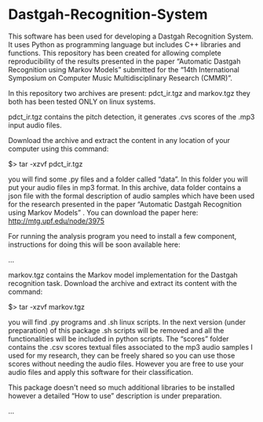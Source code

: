 # Dastgah-Recognition-System

This software has been used for developing a Dastgah Recognition System. It uses Python as programming language but includes C++ libraries and functions. 
This repository has been created for allowing complete reproducibility of the results presented in the paper “Automatic Dastgah Recognition using Markov Models” submitted for the “14th International Symposium on Computer Music Multidisciplinary Research (CMMR)”. 

In this repository two archives are present: pdct_ir.tgz and markov.tgz they both has been tested ONLY on linux systems. 

pdct_ir.tgz contains the pitch detection, it generates .cvs scores of the .mp3 input audio files. 

Download the archive and extract the content in any location of your computer using this command:

$>  tar -xzvf pdct_ir.tgz 

you will find some .py files and a folder called “data”. 
In this folder you will put your audio files in mp3 format. In this archive, data folder contains a json file with the formal description of audio samples which have been used for the research presented in the paper “Automatic Dastgah Recognition using Markov Models” . You can download the paper here: http://mtg.upf.edu/node/3975

For running the analysis program you need to install a few component, instructions for doing this will be soon available here: 

… 



markov.tgz contains the Markov model implementation for the Dastgah recognition task. Download the archive and extract its content with the command:

$>   tar -xzvf markov.tgz

you will find .py programs and .sh linux scripts. In the next version (under preparation) of this package .sh scripts will be removed and all the functionalities will be included in python scripts. 
The “scores” folder contains the .csv scores textual files associated to the mp3 audio samples I used for my research, they can be freely shared so you can use those scores without needing the audio files. However you are free to use your audio files and apply this software for their classification. 

This package doesn't need so much additional libraries to be installed however a detailed “How to use” description is under preparation. 

… 

